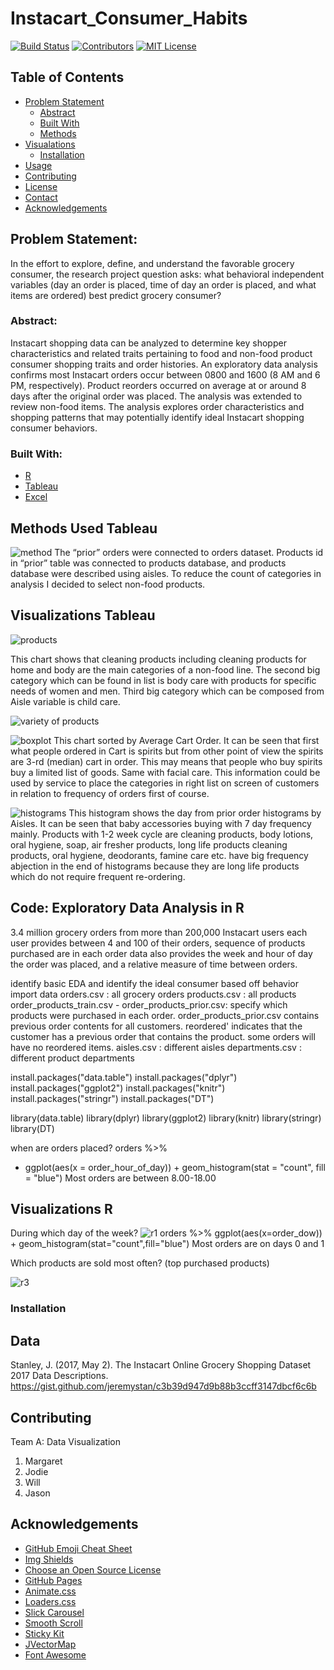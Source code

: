 # Instacart_Consumer_Habits
<!-- PROJECT SHIELDS -->
[![Build Status][build-shield]]()
[![Contributors][contributors-shield]]()
[![MIT License][license-shield]][license-url]





<!-- TABLE OF CONTENTS -->
## Table of Contents

* [Problem Statement](#about-the-project)
  * [Abstract](#abstract)
  * [Built With](#built-with)
  * [Methods](#method)
* [Visualations](#visualizations)
  * [Installation](#installation)
* [Usage](#usage)
* [Contributing](#contributing)
* [License](#license)
* [Contact](#contact)
* [Acknowledgements](#acknowledgements)



<!-- ABOUT THE PROJECT -->
## Problem Statement: 
In the effort to explore, define, and understand the favorable grocery consumer, the research project question asks: what behavioral independent variables (day an order is placed, time of day an order is placed, and what items are ordered) best predict grocery consumer?

### Abstract:
Instacart shopping data can be analyzed to determine key shopper characteristics and related traits pertaining to food and non-food product consumer shopping traits and order histories. An exploratory data analysis confirms most Instacart orders occur between 0800 and 1600 (8 AM and 6 PM, respectively). Product reorders occurred on average at or around 8 days after the original order was placed. The analysis was extended to review non-food items. The analysis explores order characteristics and shopping patterns that may potentially identify ideal Instacart shopping consumer behaviors.

### Built With:
* [R](https://www.r-project.org/)
* [Tableau](https://www.tableau.com/)
* [Excel](https://products.office.com/en-us/excel)

## Methods Used Tableau

![method](https://user-images.githubusercontent.com/39780478/54024051-6edf6e80-414b-11e9-9cfe-b1394eb9725a.JPG)
The “prior” orders were connected to orders dataset. Products id in “prior” table was connected to products database, and products database were described using aisles. To reduce the count of categories in analysis I decided to select non-food products. 

<!-- Visualizations -->
## Visualizations Tableau

![products](https://user-images.githubusercontent.com/39780478/54023231-46ef0b80-4149-11e9-9c7a-32777deb0b96.JPG)

This chart shows that cleaning products including cleaning products for home and body are the main categories of a non-food line. 
The second big category which can be found in list is body care with products for specific needs of women and men. Third big category 
which can be composed from Aisle variable is child care. 

![variety of products](https://user-images.githubusercontent.com/39780478/54023592-368b6080-414a-11e9-8765-93534341e0e3.JPG)

![boxplot](https://user-images.githubusercontent.com/39780478/54023429-caa8f800-4149-11e9-94b0-b89494987d2f.JPG)
This chart sorted by Average Cart Order. It can be seen that first what people ordered in Cart is spirits but from other point of view the spirits are 3-rd (median) cart in order. This may means that people who buy spirits buy a limited list of goods. Same with facial care. This information could be used by service to place the categories in right list on screen of customers in relation to frequency of orders first of course. 

![histograms](https://user-images.githubusercontent.com/39780478/54023753-9550da00-414a-11e9-9e8f-e244c4ce99b0.JPG)
This histogram shows the day from prior order histograms by Aisles. It can be seen that baby accessories buying with 7 day frequency mainly. Products with 1-2 week cycle are cleaning products, body lotions, oral hygiene, soap, air fresher products, long life products cleaning products, oral hygiene, deodorants, famine care etc. have big frequency abjection in the end of histograms because they are long life products which do not require frequent re-ordering. 

## Code: Exploratory Data Analysis in R



3.4 million grocery orders from more than 200,000 Instacart users
each user provides between 4 and 100 of their orders, sequence of products purchased are in each order
data also provides the week and hour of day the order was placed, and a relative measure of time between orders.
 
identify basic EDA and identify the ideal consumer based off behavior
import data
orders.csv : all grocery orders
products.csv : all products
order_products_train.csv - order_products_prior.csv: specify which products were purchased in each order.
order_products_prior.csv contains previous order contents for all customers. reordered' indicates that the customer has a previous order that contains the product. some orders will have no reordered items.
aisles.csv : different aisles
departments.csv : different product departments
 
install.packages("data.table")
install.packages("dplyr")
install.packages("ggplot2")
install.packages("knitr")
install.packages("stringr")
install.packages("DT")
 
library(data.table)
library(dplyr)
library(ggplot2)
library(knitr)
library(stringr)
library(DT)
 
when are orders placed?
orders %>%
  + ggplot(aes(x = order_hour_of_day)) + geom_histogram(stat = "count", fill = "blue")
Most orders are between 8.00-18.00

## Visualizations R
During which day of the week?
![r1](https://user-images.githubusercontent.com/39780478/54025184-9e43aa80-414e-11e9-9f95-973e1d6fb37a.JPG)
orders %>%
  ggplot(aes(x=order_dow)) +
  geom_histogram(stat="count",fill="blue")
Most orders are on days 0 and 1

Which products are sold most often? (top purchased products)

![r3](https://user-images.githubusercontent.com/39780478/54025191-a3a0f500-414e-11e9-93a2-db14ec13b5de.JPG)





### Installation



<!-- USAGE EXAMPLES -->
## Data

Stanley, J. (2017, May 2). The Instacart Online Grocery Shopping Dataset 2017 Data Descriptions. https://gist.github.com/jeremystan/c3b39d947d9b88b3ccff3147dbcf6c6b 



<!-- CONTRIBUTING -->
## Contributing

Team A: Data Visualization 

1. Margaret
2. Jodie
3. Will
4. Jason


<!-- ACKNOWLEDGEMENTS -->
## Acknowledgements
* [GitHub Emoji Cheat Sheet](https://www.webpagefx.com/tools/emoji-cheat-sheet)
* [Img Shields](https://shields.io)
* [Choose an Open Source License](https://choosealicense.com)
* [GitHub Pages](https://pages.github.com)
* [Animate.css](https://daneden.github.io/animate.css)
* [Loaders.css](https://connoratherton.com/loaders)
* [Slick Carousel](https://kenwheeler.github.io/slick)
* [Smooth Scroll](https://github.com/cferdinandi/smooth-scroll)
* [Sticky Kit](http://leafo.net/sticky-kit)
* [JVectorMap](http://jvectormap.com)
* [Font Awesome](https://fontawesome.com)





<!-- MARKDOWN LINKS & IMAGES -->
[build-shield]: https://img.shields.io/badge/build-passing-brightgreen.svg?style=flat-square
[contributors-shield]: https://img.shields.io/badge/contributors-4-orange.svg?style=flat-square
[license-shield]: https://img.shields.io/badge/license-MIT-blue.svg?style=flat-square
[license-url]: https://choosealicense.com/licenses/mit
[linkedin-shield]: https://img.shields.io/badge/-LinkedIn-black.svg?style=flat-square&logo=linkedin&colorB=555
[linkedin-url]: https://linkedin.com/in/othneildrew
[product-screenshot]: https://raw.githubusercontent.com/othneildrew/Best-README-Template/master/screenshot.png
